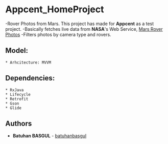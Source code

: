 # Appcent_HomeProject

-Rover Photos from Mars. This project has made for **Appcent** as a test project.
-Basically fetches live data from **NASA**'s Web Service, [Mars Rover Photos](https://api.nasa.gov/index.html#browseAPI)
-Filters photos by camera type and rovers.


## Model:
```
* Arhcitecture: MVVM
```

## Dependencies:
```
* RxJava
* Lifecycle
* Retrofit
* Gson
* Glide
```

## Authors
* **Batuhan BASGUL** - [batuhanbasgul](https://github.com/batuhanbasgul?tab=repositories)
